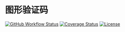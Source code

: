# 图形验证码

[![GitHub Workflow Status](https://img.shields.io/github/workflow/status/miaoxing/captcha/Build?style=flat-square)](https://github.com/miaoxing/captcha/actions)
[![Coverage Status](https://img.shields.io/coveralls/miaoxing/captcha.svg?style=flat-square)](https://coveralls.io/r/miaoxing/captcha?branch=master)
[![License](http://img.shields.io/badge/license-MIT-brightgreen.svg?style=flat-square)](http://www.opensource.org/licenses/MIT)

